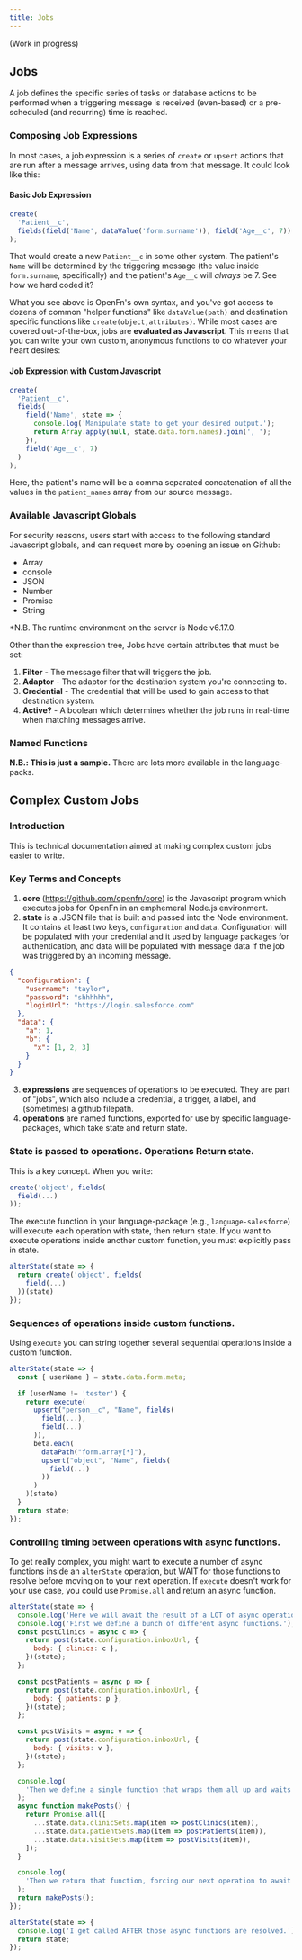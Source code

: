 ```yaml
---
title: Jobs
---
```


<!-- TODO: @Jed -->

(Work in progress)

## Jobs

A job defines the specific series of tasks or database actions to be performed
when a triggering message is received (even-based) or a pre-scheduled (and
recurring) time is reached.

### Composing Job Expressions

In most cases, a job expression is a series of `create` or `upsert` actions that
are run after a message arrives, using data from that message. It could look
like this:

#### Basic Job Expression

```js
create(
  'Patient__c',
  fields(field('Name', dataValue('form.surname')), field('Age__c', 7))
);
```

That would create a new `Patient__c` in some other system. The patient's `Name`
will be determined by the triggering message (the value inside `form.surname`,
specifically) and the patient's `Age__c` will _always_ be 7. See how we hard
coded it?

What you see above is OpenFn's own syntax, and you've got access to dozens of
common "helper functions" like `dataValue(path)` and destination specific
functions like `create(object,attributes)`. While most cases are covered
out-of-the-box, jobs are **evaluated as Javascript**. This means that you can
write your own custom, anonymous functions to do whatever your heart desires:

#### Job Expression with Custom Javascript

```js
create(
  'Patient__c',
  fields(
    field('Name', state => {
      console.log('Manipulate state to get your desired output.');
      return Array.apply(null, state.data.form.names).join(', ');
    }),
    field('Age__c', 7)
  )
);
```

Here, the patient's name will be a comma separated concatenation of all the
values in the `patient_names` array from our source message.

### Available Javascript Globals

For security reasons, users start with access to the following standard
Javascript globals, and can request more by opening an issue on Github:

- Array
- console
- JSON
- Number
- Promise
- String

\*N.B. The runtime environment on the server is Node v6.17.0.

Other than the expression tree, Jobs have certain attributes that must be set:

1. **Filter** - The message filter that will triggers the job.
2. **Adaptor** - The adaptor for the destination system you're connecting to.
3. **Credential** - The credential that will be used to gain access to that
   destination system.
4. **Active?** - A boolean which determines whether the job runs in real-time
   when matching messages arrive.

### Named Functions

**N.B.: This is just a sample.** There are lots more available in the
language-packs.

## Complex Custom Jobs

### Introduction

This is technical documentation aimed at making complex custom jobs easier to
write.

### Key Terms and Concepts

1. **core** (https://github.com/openfn/core) is the Javascript program which
   executes jobs for OpenFn in an emphemeral Node.js environment.
2. **state** is a .JSON file that is built and passed into the Node environment.
   It contains at least two keys, `configuration` and `data`. Configuration will
   be populated with your credential and it used by language packages for
   authentication, and data will be populated with message data if the job was
   triggered by an incoming message.

```json
{
  "configuration": {
    "username": "taylor",
    "password": "shhhhhh",
    "loginUrl": "https://login.salesforce.com"
  },
  "data": {
    "a": 1,
    "b": {
      "x": [1, 2, 3]
    }
  }
}
```

3. **expressions** are sequences of operations to be executed. They are part of
   "jobs", which also include a credential, a trigger, a label, and (sometimes)
   a github filepath.
4. **operations** are named functions, exported for use by specific
   language-packages, which take state and return state.

### State is passed to operations. Operations Return state.

This is a key concept. When you write:

```js
create('object', fields(
  field(...)
));
```

The execute function in your language-package (e.g., `language-salesforce`) will
execute each operation with state, then return state. If you want to execute
operations inside another custom function, you must explicitly pass in state.

```js
alterState(state => {
  return create('object', fields(
    field(...)
  ))(state)
});
```

### Sequences of operations inside custom functions.

Using `execute` you can string together several sequential operations inside a
custom function.

```js
alterState(state => {
  const { userName } = state.data.form.meta;

  if (userName != 'tester') {
    return execute(
      upsert("person__c", "Name", fields(
        field(...),
        field(...)
      )),
      beta.each(
        dataPath("form.array[*]"),
        upsert("object", "Name", fields(
          field(...)
        ))
      )
    )(state)
  }
  return state;
});
```

### Controlling timing between operations with async functions.

To get really complex, you might want to execute a number of async functions
inside an `alterState` operation, but WAIT for those functions to resolve before
moving on to your next operation. If `execute` doesn't work for your use case,
you could use `Promise.all` and return an async function.

```js
alterState(state => {
  console.log('Here we will await the result of a LOT of async operations.');
  console.log('First we define a bunch of different async functions.');
  const postClinics = async c => {
    return post(state.configuration.inboxUrl, {
      body: { clinics: c },
    })(state);
  };

  const postPatients = async p => {
    return post(state.configuration.inboxUrl, {
      body: { patients: p },
    })(state);
  };

  const postVisits = async v => {
    return post(state.configuration.inboxUrl, {
      body: { visits: v },
    })(state);
  };

  console.log(
    'Then we define a single function that wraps them all up and waits for all the individual functions to resolve.'
  );
  async function makePosts() {
    return Promise.all([
      ...state.data.clinicSets.map(item => postClinics(item)),
      ...state.data.patientSets.map(item => postPatients(item)),
      ...state.data.visitSets.map(item => postVisits(item)),
    ]);
  }

  console.log(
    'Then we return that function, forcing our next operation to await the result of this one.'
  );
  return makePosts();
});

alterState(state => {
  console.log('I get called AFTER those async functions are resolved.');
  return state;
});
```
